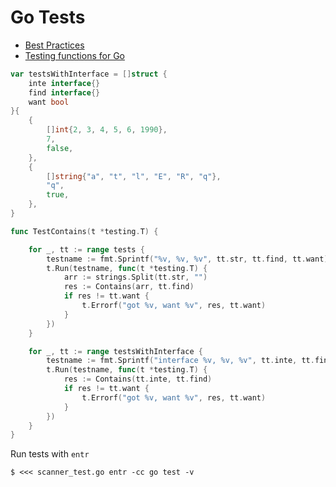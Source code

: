 # Go Tests

* [Best Practices](https://medium.com/@benbjohnson/structuring-tests-in-go-46ddee7a25c)
* [Testing functions for Go](https://github.com/benbjohnson/testing)

```go
var testsWithInterface = []struct {
	inte interface{}
	find interface{}
	want bool
}{
	{
		[]int{2, 3, 4, 5, 6, 1990},
		7,
		false,
	},
	{
		[]string{"a", "t", "l", "E", "R", "q"},
		"q",
		true,
	},
}

func TestContains(t *testing.T) {

	for _, tt := range tests {
		testname := fmt.Sprintf("%v, %v, %v", tt.str, tt.find, tt.want)
		t.Run(testname, func(t *testing.T) {
			arr := strings.Split(tt.str, "")
			res := Contains(arr, tt.find)
			if res != tt.want {
				t.Errorf("got %v, want %v", res, tt.want)
			}
		})
	}

	for _, tt := range testsWithInterface {
		testname := fmt.Sprintf("interface %v, %v, %v", tt.inte, tt.find, tt.want)
		t.Run(testname, func(t *testing.T) {
			res := Contains(tt.inte, tt.find)
			if res != tt.want {
				t.Errorf("got %v, want %v", res, tt.want)
			}
		})
	}
}
```

Run tests with `entr`

    $ <<< scanner_test.go entr -cc go test -v
